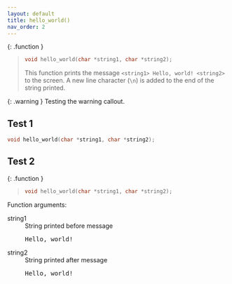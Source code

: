 ```yaml
---
layout: default
title: hello_world()
nav_order: 2
---
```


{: .function }
> ```c
> void hello_world(char *string1, char *string2);
> ```
>
> This function prints the message `<string1> Hello, world! <string2>` to the screen. A new line character (`\n`) is added to the end of the string printed.

{: .warning }
Testing the warning callout.

## Test 1

```c
void hello_world(char *string1, char *string2);
```

## Test 2

{: .function }
> ```c
> void hello_world(char *string1, char *string2);
> ```


Function arguments:

<dl>
  <dt>string1</dt> <dd>String printed before message <pre>Hello, world!</pre></dd>
  <dt>string2</dt> <dd>String printed after message <pre>Hello, world!</pre></dd>
</dl>
